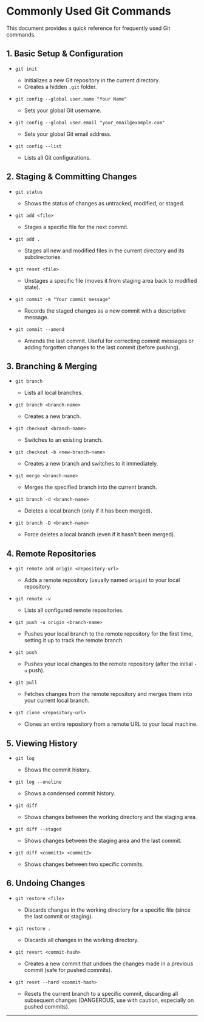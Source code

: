 # Commonly Used Git Commands

This document provides a quick reference for frequently used Git commands.

## 1. Basic Setup & Configuration

*   `git init`
    *   Initializes a new Git repository in the current directory.
    *   Creates a hidden `.git` folder.

*   `git config --global user.name "Your Name"`
    *   Sets your global Git username.

*   `git config --global user.email "your_email@example.com"`
    *   Sets your global Git email address.

*   `git config --list`
    *   Lists all Git configurations.

## 2. Staging & Committing Changes

*   `git status`
    *   Shows the status of changes as untracked, modified, or staged.

*   `git add <file>`
    *   Stages a specific file for the next commit.

*   `git add .`
    *   Stages all new and modified files in the current directory and its subdirectories.

*   `git reset <file>`
    *   Unstages a specific file (moves it from staging area back to modified state).

*   `git commit -m "Your commit message"`
    *   Records the staged changes as a new commit with a descriptive message.

*   `git commit --amend`
    *   Amends the last commit. Useful for correcting commit messages or adding forgotten changes to the last commit (before pushing).

## 3. Branching & Merging

*   `git branch`
    *   Lists all local branches.

*   `git branch <branch-name>`
    *   Creates a new branch.

*   `git checkout <branch-name>`
    *   Switches to an existing branch.

*   `git checkout -b <new-branch-name>`
    *   Creates a new branch and switches to it immediately.

*   `git merge <branch-name>`
    *   Merges the specified branch into the current branch.

*   `git branch -d <branch-name>`
    *   Deletes a local branch (only if it has been merged).

*   `git branch -D <branch-name>`
    *   Force deletes a local branch (even if it hasn't been merged).

## 4. Remote Repositories

*   `git remote add origin <repository-url>`
    *   Adds a remote repository (usually named `origin`) to your local repository.

*   `git remote -v`
    *   Lists all configured remote repositories.

*   `git push -u origin <branch-name>`
    *   Pushes your local branch to the remote repository for the first time, setting it up to track the remote branch.

*   `git push`
    *   Pushes your local changes to the remote repository (after the initial `-u` push).

*   `git pull`
    *   Fetches changes from the remote repository and merges them into your current local branch.

*   `git clone <repository-url>`
    *   Clones an entire repository from a remote URL to your local machine.

## 5. Viewing History

*   `git log`
    *   Shows the commit history.

*   `git log --oneline`
    *   Shows a condensed commit history.

*   `git diff`
    *   Shows changes between the working directory and the staging area.

*   `git diff --staged`
    *   Shows changes between the staging area and the last commit.

*   `git diff <commit1> <commit2>`
    *   Shows changes between two specific commits.

## 6. Undoing Changes

*   `git restore <file>`
    *   Discards changes in the working directory for a specific file (since the last commit or staging).

*   `git restore .`
    *   Discards all changes in the working directory.

*   `git revert <commit-hash>`
    *   Creates a new commit that undoes the changes made in a previous commit (safe for pushed commits).

*   `git reset --hard <commit-hash>`
    *   Resets the current branch to a specific commit, discarding all subsequent changes (DANGEROUS, use with caution, especially on pushed commits).

---
